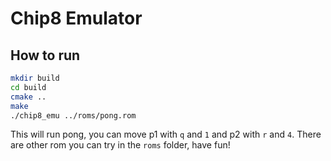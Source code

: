 # Chip8 Emulator

## How to run

```sh
mkdir build
cd build
cmake ..
make
./chip8_emu ../roms/pong.rom
```

This will run pong, you can move p1 with `q` and `1` and p2 with `r` and `4`.
There are other rom you can try in the `roms` folder, have fun!
